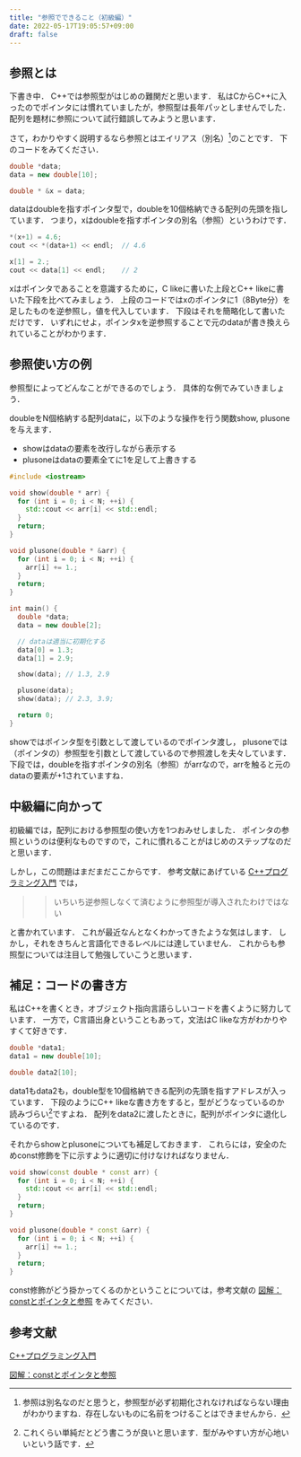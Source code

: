 ```yaml
---
title: "参照でできること（初級編）"
date: 2022-05-17T19:05:57+09:00
draft: false
---
```


## 参照とは

下書き中．
C++では参照型がはじめの難関だと思います．
私はCからC++に入ったのでポインタには慣れていましたが，参照型は長年パッとしませんでした．
配列を題材に参照について試行錯誤してみようと思います．

さて，わかりやすく説明するなら参照とはエイリアス（別名）[^1]のことです．
下のコードをみてください．

```cpp
double *data;
data = new double[10];

double * &x = data;
```

dataはdoubleを指すポインタ型で，doubleを10個格納できる配列の先頭を指しています．
つまり，xはdoubleを指すポインタの別名（参照）というわけです．

```cpp
*(x+1) = 4.6;
cout << *(data+1) << endl;  // 4.6

x[1] = 2.;
cout << data[1] << endl;    // 2
```

xはポインタであることを意識するために，C likeに書いた上段とC++ likeに書いた下段を比べてみましょう．
上段のコードではxのポインタに1（8Byte分）を足したものを逆参照し，値を代入しています．
下段はそれを簡略化して書いただけです．
いずれにせよ，ポインタxを逆参照することで元のdataが書き換えられていることがわかります．

## 参照使い方の例

参照型によってどんなことができるのでしょう．
具体的な例でみていきましょう．

doubleをN個格納する配列dataに，以下のような操作を行う関数show, plusoneを与えます．

- showはdataの要素を改行しながら表示する
- plusoneはdataの要素全てに1を足して上書きする

```cpp
#include <iostream>

void show(double * arr) { 
  for (int i = 0; i < N; ++i) {
    std::cout << arr[i] << std::endl;
  }
  return;
}

void plusone(double * &arr) { 
  for (int i = 0; i < N; ++i) {
    arr[i] += 1.;
  }
  return;
}

int main() {
  double *data;
  data = new double[2];

  // dataは適当に初期化する
  data[0] = 1.3;
  data[1] = 2.9;

  show(data); // 1.3, 2.9

  plusone(data);
  show(data); // 2.3, 3.9;

  return 0;
}

```

showではポインタ型を引数として渡しているのでポインタ渡し，
plusoneでは（ポインタの）参照型を引数として渡しているので参照渡しを夫々しています．
下段では，doubleを指すポインタの別名（参照）がarrなので，arrを触ると元のdataの要素が+1されていますね．

## 中級編に向かって

初級編では，配列における参照型の使い方を1つおみせしました．
ポインタの参照というのは便利なものですので，これに慣れることがはじめのステップなのだと思います．

しかし，この問題はまだまだここからです．
参考文献にあげている
[C++プログラミング入門](https://www.amazon.co.jp/C-%E3%83%97%E3%83%AD%E3%82%B0%E3%83%A9%E3%83%9F%E3%83%B3%E3%82%B0%E5%85%A5%E9%96%80-%E3%82%B0%E3%83%AC%E3%82%B4%E3%83%AA%E3%83%BC-%E3%82%B5%E3%83%86%E3%82%A3%E3%82%A2/dp/4873110637)
では，

>> いちいち逆参照しなくて済むように参照型が導入されたわけではない

と書かれています．
これが最近なんとなくわかってきたような気はします．
しかし，それをきちんと言語化できるレベルには達していません．
これからも参照型については注目して勉強していこうと思います．

## 補足：コードの書き方

私はC++を書くとき，オブジェクト指向言語らしいコードを書くように努力しています．
一方で，C言語出身ということもあって，文法はC likeな方がわかりやすくて好きです．

```cpp
double *data1;
data1 = new double[10];

double data2[10];
```

data1もdata2も，double型を10個格納できる配列の先頭を指すアドレスが入っています．
下段のようにC++ likeな書き方をすると，型がどうなっているのか読みづらい[^2]ですよね．
配列をdata2に渡したときに，配列がポインタに退化しているのです．

それからshowとplusoneについても補足しておきます．
これらには，安全のためconst修飾を下に示すように適切に付けなければなりません．

```cpp
void show(const double * const arr) { 
  for (int i = 0; i < N; ++i) {
    std::cout << arr[i] << std::endl;
  }
  return;
}

void plusone(double * const &arr) { 
  for (int i = 0; i < N; ++i) {
    arr[i] += 1.;
  }
  return;
}
```

const修飾がどう掛かってくるのかということについては，参考文献の
[図解：constとポインタと参照](https://qiita.com/yohhoy/items/feadbe1a245caadc44f7)
をみてください．

[^1]:参照は別名なのだと思うと，参照型が必ず初期化されなければならない理由がわかりますね．存在しないものに名前をつけることはできませんから．

[^2]:これくらい単純だとどう書こうが良いと思います．型がみやすい方が心地いいという話です．

## 参考文献

[C++プログラミング入門](https://www.amazon.co.jp/C-%E3%83%97%E3%83%AD%E3%82%B0%E3%83%A9%E3%83%9F%E3%83%B3%E3%82%B0%E5%85%A5%E9%96%80-%E3%82%B0%E3%83%AC%E3%82%B4%E3%83%AA%E3%83%BC-%E3%82%B5%E3%83%86%E3%82%A3%E3%82%A2/dp/4873110637)

[図解：constとポインタと参照](https://qiita.com/yohhoy/items/feadbe1a245caadc44f7)

